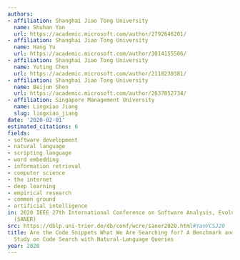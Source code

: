 ```yaml
---
authors:
- affiliation: Shanghai Jiao Tong University
  name: Shuhan Yan
  url: https://academic.microsoft.com/author/2792646201/
- affiliation: Shanghai Jiao Tong University
  name: Hang Yu
  url: https://academic.microsoft.com/author/3014155506/
- affiliation: Shanghai Jiao Tong University
  name: Yuting Chen
  url: https://academic.microsoft.com/author/2118230381/
- affiliation: Shanghai Jiao Tong University
  name: Beijun Shen
  url: https://academic.microsoft.com/author/2637052734/
- affiliation: Singapore Management University
  name: Lingxiao Jiang
  slug: lingxiao_jiang
date: '2020-02-01'
estimated_citations: 6
fields:
- software development
- natural language
- scripting language
- word embedding
- information retrieval
- computer science
- the internet
- deep learning
- empirical research
- common ground
- artificial intelligence
in: 2020 IEEE 27th International Conference on Software Analysis, Evolution and Reengineering
  (SANER)
src: https://dblp.uni-trier.de/db/conf/wcre/saner2020.html#YanYCSJ20
title: Are the Code Snippets What We Are Searching for? A Benchmark and an Empirical
  Study on Code Search with Natural-Language Queries
year: 2020
---
```

